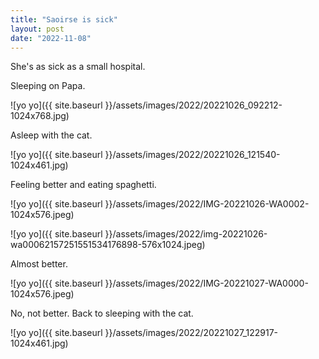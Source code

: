 ```yaml
---
title: "Saoirse is sick"
layout: post
date: "2022-11-08"
---
```


She's as sick as a small hospital.

Sleeping on Papa.

![yo yo]({{ site.baseurl }}/assets/images/2022/20221026_092212-1024x768.jpg)

Asleep with the cat.

![yo yo]({{ site.baseurl }}/assets/images/2022/20221026_121540-1024x461.jpg)

Feeling better and eating spaghetti.

![yo yo]({{ site.baseurl }}/assets/images/2022/IMG-20221026-WA0002-1024x576.jpeg)

![yo yo]({{ site.baseurl }}/assets/images/2022/img-20221026-wa00062157251551534176898-576x1024.jpeg)

Almost better.

![yo yo]({{ site.baseurl }}/assets/images/2022/IMG-20221027-WA0000-1024x576.jpeg)

No, not better. Back to sleeping with the cat.

![yo yo]({{ site.baseurl }}/assets/images/2022/20221027_122917-1024x461.jpg)

